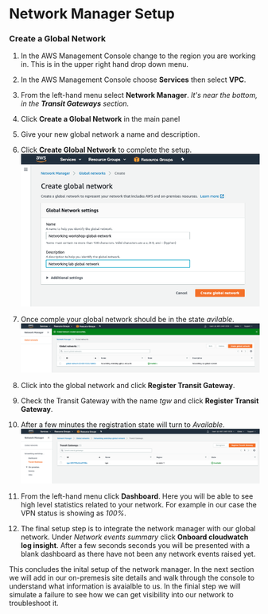 # Network Manager Setup

### Create a Global Network

1. In the AWS Management Console change to the region you are working in. This is in the upper right hand drop down menu.

2. In the AWS Management Console choose **Services** then select **VPC**.

3. From the left-hand menu select **Network Manager**. _It's near the bottom, in the **Transit Gateways** section._

4. Click **Create a Global Network** in the main panel 

5. Give your new global network a name and description.

6. Click **Create Global Network** to complete the setup.
    ![Create Global Network](../images/create_global_network.png)

7. Once comple your global network should be in the state *avilable*.
    ![Available Global Network](../images/available_global_network.png)

8. Click into the global network and click **Register Transit Gateway**.

9. Check the Transit Gateway with the name *tgw* and click **Register Transit Gateway**.

10. After a few minutes the registration state will turn to *Available*.
     ![Register TGW](../images/register_tgw.png)

11. From the left-hand menu click **Dashboard**.
     Here you will be able to see high level statistics related to your network. For example in our case the VPN status is showing as *100%*.

12. The final setup step is to integrate the network manager with our global network. Under *Network events summary* click **Onboard cloudwatch log insight**. After a few seconds seconds you will be presented with a blank dashboard as there have not been any network events raised yet.

This concludes the inital setup of the network manager. In the next section we will add in our on-premesis site details and walk through the console to understand what information is avaialble to us. In the finial step we will simulate a failure to see how we can get visibility into our network to troubleshoot it.
